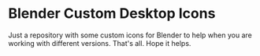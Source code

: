 # Blender Custom Desktop Icons
Just a repository with some custom icons for Blender to help when you are working with different versions.
That's all. Hope it helps.

